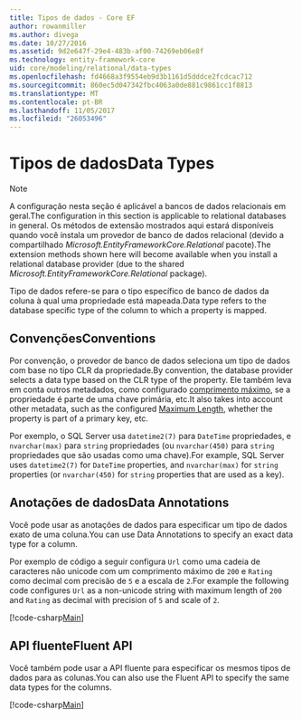 ```yaml
---
title: Tipos de dados - Core EF
author: rowanmiller
ms.author: divega
ms.date: 10/27/2016
ms.assetid: 9d2e647f-29e4-483b-af00-74269eb06e8f
ms.technology: entity-framework-core
uid: core/modeling/relational/data-types
ms.openlocfilehash: fd4668a3f9554eb9d3b1161d5dddce2fcdcac712
ms.sourcegitcommit: 860ec5d047342fbc4063a0de881c9861cc1f8813
ms.translationtype: MT
ms.contentlocale: pt-BR
ms.lasthandoff: 11/05/2017
ms.locfileid: "26053496"
---
```

# <a name="data-types"></a><span data-ttu-id="3c227-102">Tipos de dados</span><span class="sxs-lookup"><span data-stu-id="3c227-102">Data Types</span></span>

> [!NOTE]  
> <span data-ttu-id="3c227-103">A configuração nesta seção é aplicável a bancos de dados relacionais em geral.</span><span class="sxs-lookup"><span data-stu-id="3c227-103">The configuration in this section is applicable to relational databases in general.</span></span> <span data-ttu-id="3c227-104">Os métodos de extensão mostrados aqui estará disponíveis quando você instala um provedor de banco de dados relacional (devido a compartilhado *Microsoft.EntityFrameworkCore.Relational* pacote).</span><span class="sxs-lookup"><span data-stu-id="3c227-104">The extension methods shown here will become available when you install a relational database provider (due to the shared *Microsoft.EntityFrameworkCore.Relational* package).</span></span>

<span data-ttu-id="3c227-105">Tipo de dados refere-se para o tipo específico de banco de dados da coluna à qual uma propriedade está mapeada.</span><span class="sxs-lookup"><span data-stu-id="3c227-105">Data type refers to the database specific type of the column to which a property is mapped.</span></span>

## <a name="conventions"></a><span data-ttu-id="3c227-106">Convenções</span><span class="sxs-lookup"><span data-stu-id="3c227-106">Conventions</span></span>

<span data-ttu-id="3c227-107">Por convenção, o provedor de banco de dados seleciona um tipo de dados com base no tipo CLR da propriedade.</span><span class="sxs-lookup"><span data-stu-id="3c227-107">By convention, the database provider selects a data type based on the CLR type of the property.</span></span> <span data-ttu-id="3c227-108">Ele também leva em conta outros metadados, como configurado [comprimento máximo](../max-length.md), se a propriedade é parte de uma chave primária, etc.</span><span class="sxs-lookup"><span data-stu-id="3c227-108">It also takes into account other metadata, such as the configured [Maximum Length](../max-length.md), whether the property is part of a primary key, etc.</span></span>

<span data-ttu-id="3c227-109">Por exemplo, o SQL Server usa `datetime2(7)` para `DateTime` propriedades, e `nvarchar(max)` para `string` propriedades (ou `nvarchar(450)` para `string` propriedades que são usadas como uma chave).</span><span class="sxs-lookup"><span data-stu-id="3c227-109">For example, SQL Server uses `datetime2(7)` for `DateTime` properties, and `nvarchar(max)` for `string` properties (or `nvarchar(450)` for `string` properties that are used as a key).</span></span>

## <a name="data-annotations"></a><span data-ttu-id="3c227-110">Anotações de dados</span><span class="sxs-lookup"><span data-stu-id="3c227-110">Data Annotations</span></span>

<span data-ttu-id="3c227-111">Você pode usar as anotações de dados para especificar um tipo de dados exato de uma coluna.</span><span class="sxs-lookup"><span data-stu-id="3c227-111">You can use Data Annotations to specify an exact data type for a column.</span></span>

<span data-ttu-id="3c227-112">Por exemplo de código a seguir configura `Url` como uma cadeia de caracteres não unicode com um comprimento máximo de `200` e `Rating` como decimal com precisão de `5` e a escala de `2`.</span><span class="sxs-lookup"><span data-stu-id="3c227-112">For example the following code configures `Url` as a non-unicode string with maximum length of `200` and `Rating` as decimal with precision of `5` and scale of `2`.</span></span>

[!code-csharp[Main](../../../../samples/core/Modeling/DataAnnotations/Samples/Relational/DataType.cs?name=Entities&highlight=4,6)]

## <a name="fluent-api"></a><span data-ttu-id="3c227-113">API fluente</span><span class="sxs-lookup"><span data-stu-id="3c227-113">Fluent API</span></span>

<span data-ttu-id="3c227-114">Você também pode usar a API fluente para especificar os mesmos tipos de dados para as colunas.</span><span class="sxs-lookup"><span data-stu-id="3c227-114">You can also use the Fluent API to specify the same data types for the columns.</span></span>

[!code-csharp[Main](../../../../samples/core/Modeling/FluentAPI/Samples/Relational/DataType.cs?name=Model&highlight=9-10)]
